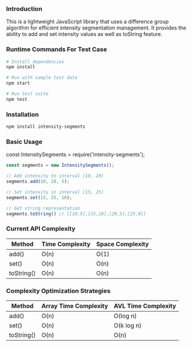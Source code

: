 ### Introduction
This is a lightweight JavaScript library that uses a difference group algorithm for efficient intensity segmentation management. 
It provides the ability to add and set intensity values as well as toString feature.

### Runtime Commands For Test Case
```bash
# Install dependencies
npm install

# Run with sample test data
npm start

# Run test suite
npm test
```

### Installation
```bash
npm install intensity-segments
```

### Basic Usage
const IntensitySegments = require('intensity-segments');
```javascript
const segments = new IntensitySegments();

// Add intensity to interval [10, 20)
segments.add(10, 20, 5);

// Set intensity in interval [15, 25)
segments.set(15, 25, 10);

// Get string representation
segments.toString() // [[10,5],[15,10],[20,5],[25,0]]
```

### Current API Complexity
| Method | Time Complexity | Space Complexity |
|-------|-------|-------|
| add() | O(n)  | O(1)   |
| set() | O(n)  | O(n)   |
| toString() | O(n)  | O(n)   |

### Complexity Optimization Strategies
| Method | Array Time Complexity | AVL Time Complexity |
|-------|-------|-------|
| add() | O(n)  | O(log n)   |
| set() | O(n)  | O(k log n)   |
| toString() | O(n)  | O(n)   |

